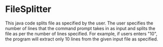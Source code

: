 # FileSplitter
This java code splits file as specified by the user. The user specifies the number of lines that the command prompt takes in as input and splits the file as per the number of lines specified. For example, if users enters "10", the program will extract only 10 lines from the given input file as specified.
